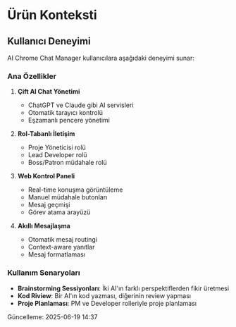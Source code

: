 # Ürün Konteksti

## Kullanıcı Deneyimi
AI Chrome Chat Manager kullanıcılara aşağıdaki deneyimi sunar:

### Ana Özellikler
1. **Çift AI Chat Yönetimi**
   - ChatGPT ve Claude gibi AI servisleri
   - Otomatik tarayıcı kontrolü
   - Eşzamanlı pencere yönetimi

2. **Rol-Tabanlı İletişim**
   - Proje Yöneticisi rolü
   - Lead Developer rolü
   - Boss/Patron müdahale rolü

3. **Web Kontrol Paneli**
   - Real-time konuşma görüntüleme
   - Manuel müdahale butonları
   - Mesaj geçmişi
   - Görev atama arayüzü

4. **Akıllı Mesajlaşma**
   - Otomatik mesaj routingi
   - Context-aware yanıtlar
   - Mesaj formatlaması

### Kullanım Senaryoları
- **Brainstorming Sessiyonları**: İki AI'ın farklı perspektiflerden fikir üretmesi
- **Kod Riview**: Bir AI'ın kod yazması, diğerinin review yapması
- **Proje Planlaması**: PM ve Developer rolleriyle proje planlaması

Güncelleme: 2025-06-19 14:37
